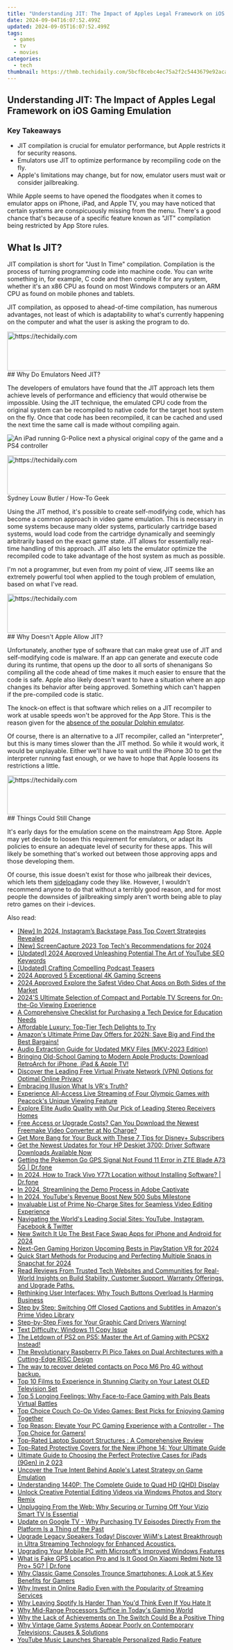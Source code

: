 ```yaml
---
title: "Understanding JIT: The Impact of Apples Legal Framework on iOS Gaming Emulation"
date: 2024-09-04T16:07:52.499Z
updated: 2024-09-05T16:07:52.499Z
tags:
  - games
  - tv
  - movies
categories:
  - tech
thumbnail: https://thmb.techidaily.com/5bcf8cebc4ec75a2f2c5443679e92acacca4bb84ee860e6fb058bd25619e5c79.jpg
---
```


## Understanding JIT: The Impact of Apples Legal Framework on iOS Gaming Emulation

### Key Takeaways

* JIT compilation is crucial for emulator performance, but Apple restricts it for security reasons.
* Emulators use JIT to optimize performance by recompiling code on the fly.
* Apple's limitations may change, but for now, emulator users must wait or consider jailbreaking.

 While Apple seems to have opened the floodgates when it comes to emulator apps on iPhone, iPad, and Apple TV, you may have noticed that certain systems are conspicuously missing from the menu. There's a good chance that's because of a specific feature known as "JIT" compilation being restricted by App Store rules.

##  What Is JIT?

 JIT compilation is short for "Just In Time" compilation. Compilation is the process of turning programming code into machine code. You can write something in, for example, C code and then compile it for any system, whether it's an x86 CPU as found on most Windows computers or an ARM CPU as found on mobile phones and tablets.

 JIT compilation, as opposed to ahead-of-time compilation, has numerous advantages, not least of which is adaptability to what's currently happening on the computer and what the user is asking the program to do.

<!-- affiliate ads begin -->
<a href="https://appsumo.8odi.net/c/5597632/2082542/7443" target="_top" id="2082542">
  <img src="//a.impactradius-go.com/display-ad/7443-2082542" border="0" alt="https://techidaily.com" width="728" height="90"/>
</a>
<img height="0" width="0" src="https://appsumo.8odi.net/i/5597632/2082542/7443" style="position:absolute;visibility:hidden;" border="0" />
<!-- affiliate ads end -->
##  Why Do Emulators Need JIT?

 The developers of emulators have found that the JIT approach lets them achieve levels of performance and efficiency that would otherwise be impossible. Using the JIT technique, the emulated CPU code from the original system can be recompiled to native code for the target host system on the fly. Once that code has been recompiled, it can be cached and used the next time the same call is made without compiling again.

![An iPad running G-Police next a  physical original copy of the game and a PS4 controller](https://static1.howtogeekimages.com/wordpress/wp-content/uploads/2024/05/an-ipad-running-g-police-next-a-physical-original-copy-of-the-game-and-a-ps4-controller.jpeg) 

<!-- affiliate ads begin -->
<a href="https://appsumo.8odi.net/c/5597632/2030381/7443" target="_top" id="2030381">
  <img src="//a.impactradius-go.com/display-ad/7443-2030381" border="0" alt="https://techidaily.com" width="728" height="90"/>
</a>
<img height="0" width="0" src="https://appsumo.8odi.net/i/5597632/2030381/7443" style="position:absolute;visibility:hidden;" border="0" />
<!-- affiliate ads end -->
Sydney Louw Butler / How-To Geek

 Using the JIT method, it's possible to create self-modifying code, which has become a common approach in video game emulation. This is necessary in some systems because many older systems, particularly cartridge based systems, would load code from the cartridge dynamically and seemingly arbitrarily based on the exact game state. JIT allows for essentially real-time handling of this approach. JIT also lets the emulator optimize the recompiled code to take advantage of the host system as much as possible.

 I'm not a programmer, but even from my point of view, JIT seems like an extremely powerful tool when applied to the tough problem of emulation, based on what I've read.

<!-- affiliate ads begin -->
<a href="https://imp.i357552.net/c/5597632/947750/11832" target="_top" id="947750">
  <img src="//a.impactradius-go.com/display-ad/11832-947750" border="0" alt="https://techidaily.com" width="728" height="90"/>
</a>
<img height="0" width="0" src="https://imp.i357552.net/i/5597632/947750/11832" style="position:absolute;visibility:hidden;" border="0" />
<!-- affiliate ads end -->
##  Why Doesn't Apple Allow JIT?

 Unfortunately, another type of software that can make great use of JIT and self-modifying code is malware. If an app can generate and execute code during its runtime, that opens up the door to all sorts of shenanigans So compiling all the code ahead of time makes it much easier to ensure that the code is safe. Apple also likely doesn't want to have a situation where an app changes its behavior after being approved. Something which can't happen if the pre-compiled code is static.

 The knock-on effect is that software which relies on a JIT recompiler to work at usable speeds won't be approved for the App Store. This is the reason given for the [absence of the popular Dolphin emulator](https://oatmealdome.me/blog/why-dolphin-isnt-coming-to-the-app-store/).

 Of course, there is an alternative to a JIT recompiler, called an "interpreter", but this is many times slower than the JIT method. So while it would work, it would be unplayable. Either we'll have to wait until the iPhone 30 to get the interpreter running fast enough, or we have to hope that Apple loosens its restrictions a little.

<!-- affiliate ads begin -->
<a href="https://aligracehair.sjv.io/c/5597632/1938750/19272" target="_top" id="1938750">
  <img src="//a.impactradius-go.com/display-ad/19272-1938750" border="0" alt="https://techidaily.com" width="728" height="90"/>
</a>
<img height="0" width="0" src="https://aligracehair.sjv.io/i/5597632/1938750/19272" style="position:absolute;visibility:hidden;" border="0" />
<!-- affiliate ads end -->
##  Things Could Still Change

 It's early days for the emulation scene on the mainstream App Store. Apple may yet decide to loosen this requirement for emulators, or adapt its policies to ensure an adequate level of security for these apps. This will likely be something that's worked out between those approving apps and those developing them. 

 Of course, this issue doesn't exist for those who jailbreak their devices, which lets them [sideload](https://tech-haven.techidaily.com/navigating-nuance-the-human-advantage-over-bots/)any code they like. However, I wouldn't recommend anyone to do that without a terribly good reason, and for most people the downsides of jailbreaking simply aren't worth being able to play retro games on their i-devices.

<ins class="adsbygoogle"
     style="display:block"
     data-ad-format="autorelaxed"
     data-ad-client="ca-pub-7571918770474297"
     data-ad-slot="1223367746"></ins>



<ins class="adsbygoogle"
     style="display:block"
     data-ad-client="ca-pub-7571918770474297"
     data-ad-slot="8358498916"
     data-ad-format="auto"
     data-full-width-responsive="true"></ins>

<span class="atpl-alsoreadstyle">Also read:</span>
<div><ul>
<li><a href="https://instagram-video-files.techidaily.com/new-in-2024-instagrams-backstage-pass-top-covert-strategies-revealed/"><u>[New] In 2024, Instagram’s Backstage Pass  Top Covert Strategies Revealed</u></a></li>
<li><a href="https://remote-screen-capture.techidaily.com/new-screencapture-2023-top-techs-recommendations-for-2024/"><u>[New] ScreenCapture 2023  Top Tech's Recommendations for 2024</u></a></li>
<li><a href="https://youtube-blog.techidaily.com/ed-2024-approved-unleashing-potential-the-art-of-youtube-seo-keywords/"><u>[Updated] 2024 Approved  Unleashing Potential  The Art of YouTube SEO Keywords</u></a></li>
<li><a href="https://article-tips.techidaily.com/updated-crafting-compelling-podcast-teasers/"><u>[Updated] Crafting Compelling Podcast Teasers</u></a></li>
<li><a href="https://extra-lessons.techidaily.com/2024-approved-5-exceptional-4k-gaming-screens/"><u>2024 Approved  5 Exceptional 4K Gaming Screens</u></a></li>
<li><a href="https://digital-screen-recording.techidaily.com/2024-approved-explore-the-safest-video-chat-apps-on-both-sides-of-the-market/"><u>2024 Approved  Explore the Safest Video Chat Apps on Both Sides of the Market</u></a></li>
<li><a href="https://buynow-help.techidaily.com/2024s-ultimate-selection-of-compact-and-portable-tv-screens-for-on-the-go-viewing-experience/"><u>2024'S Ultimate Selection of Compact and Portable TV Screens for On-the-Go Viewing Experience</u></a></li>
<li><a href="https://techtrends.techidaily.com/a-comprehensive-checklist-for-purchasing-a-tech-device-for-education-needs/"><u>A Comprehensive Checklist for Purchasing a Tech Device for Education Needs</u></a></li>
<li><a href="https://tech-recovery.techidaily.com/affordable-luxury-top-tier-tech-delights-to-try/"><u>Affordable Luxury: Top-Tier Tech Delights to Try</u></a></li>
<li><a href="https://buynow-help.techidaily.com/amazons-ultimate-prime-day-offers-for-202n-save-big-and-find-the-best-bargains/"><u>Amazon's Ultimate Prime Day Offers for 202N: Save Big and Find the Best Bargains!</u></a></li>
<li><a href="https://voice-adjusting.techidaily.com/audio-extraction-guide-for-updated-mkv-files-mkv-2023-edition/"><u>Audio Extraction Guide for Updated MKV Files (MKV-2023 Edition)</u></a></li>
<li><a href="https://buynow-help.techidaily.com/bringing-old-school-gaming-to-modern-apple-products-download-retroarch-for-iphone-ipad-and-apple-tv/"><u>Bringing Old-School Gaming to Modern Apple Products: Download RetroArch for iPhone, iPad & Apple TV!</u></a></li>
<li><a href="https://buynow-help.techidaily.com/discover-the-leading-free-virtual-private-network-vpn-options-for-optimal-online-privacy/"><u>Discover the Leading Free Virtual Private Network (VPN) Options for Optimal Online Privacy</u></a></li>
<li><a href="https://fox-cloud.techidaily.com/embracing-illusion-what-is-vrs-truth/"><u>Embracing Illusion  What Is VR's Truth?</u></a></li>
<li><a href="https://buynow-help.techidaily.com/experience-all-access-live-streaming-of-four-olympic-games-with-peacocks-unique-viewing-feature/"><u>Experience All-Access Live Streaming of Four Olympic Games with Peacock's Unique Viewing Feature</u></a></li>
<li><a href="https://buynow-help.techidaily.com/explore-elite-audio-quality-with-our-pick-of-leading-stereo-receivers-homes/"><u>Explore Elite Audio Quality with Our Pick of Leading Stereo Receivers Homes</u></a></li>
<li><a href="https://some-approaches.techidaily.com/free-access-or-upgrade-costs-can-you-download-the-newest-freemake-video-converter-at-no-charge/"><u>Free Access or Upgrade Costs? Can You Download the Newest Freemake Video Converter at No Charge?</u></a></li>
<li><a href="https://buynow-help.techidaily.com/get-more-bang-for-your-buck-with-these-7-tips-for-disneyplus-subscribers/"><u>Get More Bang for Your Buck with These 7 Tips for Disney+ Subscribers</u></a></li>
<li><a href="https://hardware-updates.techidaily.com/get-the-newest-updates-for-your-hp-deskjet-3700-driver-software-downloads-available-now/"><u>Get the Newest Updates for Your HP Deskjet 3700: Driver Software Downloads Available Now</u></a></li>
<li><a href="https://android-location.techidaily.com/getting-the-pokemon-go-gps-signal-not-found-11-error-in-zte-blade-a73-5g-drfone-by-drfone-virtual/"><u>Getting the Pokemon Go GPS Signal Not Found 11 Error in ZTE Blade A73 5G | Dr.fone</u></a></li>
<li><a href="https://android-location-track.techidaily.com/in-2024-how-to-track-vivo-y77t-location-without-installing-software-drfone-by-drfone-virtual-android/"><u>In 2024, How to Track Vivo Y77t Location without Installing Software? | Dr.fone</u></a></li>
<li><a href="https://screen-video-capture.techidaily.com/in-2024-streamlining-the-demo-process-in-adobe-captivate/"><u>In 2024, Streamlining the Demo Process in Adobe Captivate</u></a></li>
<li><a href="https://facebook-video-footage.techidaily.com/in-2024-youtubes-revenue-boost-new-500-subs-milestone/"><u>In 2024, YouTube's Revenue Boost  New 500 Subs Milestone</u></a></li>
<li><a href="https://extra-hints.techidaily.com/invaluable-list-of-prime-no-charge-sites-for-seamless-video-editing-experience/"><u>Invaluable List of Prime No-Charge Sites for Seamless Video Editing Experience</u></a></li>
<li><a href="https://win-forum.techidaily.com/navigating-the-worlds-leading-social-sites-youtube-instagram-facebook-and-twitter/"><u>Navigating the World's Leading Social Sites: YouTube, Instagram, Facebook & Twitter</u></a></li>
<li><a href="https://video-ai-editor.techidaily.com/new-switch-it-up-the-best-face-swap-apps-for-iphone-and-android-for-2024/"><u>New Switch It Up The Best Face Swap Apps for iPhone and Android for 2024</u></a></li>
<li><a href="https://extra-support.techidaily.com/next-gen-gaming-horizon-upcoming-bests-in-playstation-vr-for-2024/"><u>Next-Gen Gaming Horizon  Upcoming Bests in PlayStation VR for 2024</u></a></li>
<li><a href="https://snapchat-videos.techidaily.com/quick-start-methods-for-producing-and-perfecting-multiple-snaps-in-snapchat-for-2024/"><u>Quick Start Methods for Producing and Perfecting Multiple Snaps in Snapchat for 2024</u></a></li>
<li><a href="https://buynow-help.techidaily.com/read-reviews-from-trusted-tech-websites-and-communities-for-real-world-insights-on-build-stability-customer-support-warranty-offerings-and-upgrade-paths/"><u>Read Reviews From Trusted Tech Websites and Communities for Real-World Insights on Build Stability, Customer Support, Warranty Offerings, and Upgrade Paths.</u></a></li>
<li><a href="https://buynow-help.techidaily.com/rethinking-user-interfaces-why-touch-buttons-overload-is-harming-business/"><u>Rethinking User Interfaces: Why Touch Buttons Overload Is Harming Business</u></a></li>
<li><a href="https://techno-recovery.techidaily.com/step-by-step-switching-off-closed-captions-and-subtitles-in-amazons-prime-video-library/"><u>Step by Step: Switching Off Closed Captions and Subtitles in Amazon's Prime Video Library</u></a></li>
<li><a href="https://driver-download.techidaily.com/step-by-step-fixes-for-your-graphic-card-drivers-warning/"><u>Step-by-Step Fixes for Your Graphic Card Drivers Warning!</u></a></li>
<li><a href="https://win-howtos.techidaily.com/text-difficulty-windows-11-copy-issue/"><u>Text Difficulty: Windows 11 Copy Issue</u></a></li>
<li><a href="https://buynow-help.techidaily.com/the-letdown-of-ps2-on-ps5-master-the-art-of-gaming-with-pcsx2-instead/"><u>The Letdown of PS2 on PS5: Master the Art of Gaming with PCSX2 Instead!</u></a></li>
<li><a href="https://buynow-help.techidaily.com/the-revolutionary-raspberry-pi-pico-takes-on-dual-architectures-with-a-cutting-edge-risc-design/"><u>The Revolutionary Raspberry Pi Pico Takes on Dual Architectures with a Cutting-Edge RISC Design</u></a></li>
<li><a href="https://techidaily.com/the-way-to-recover-deleted-contacts-on-poco-m6-pro-4g-without-backup-by-fonelab-android-recover-contacts/"><u>The way to recover deleted contacts on Poco M6 Pro 4G without backup.</u></a></li>
<li><a href="https://buynow-help.techidaily.com/top-10-films-to-experience-in-stunning-clarity-on-your-latest-oled-television-set/"><u>Top 10 Films to Experience in Stunning Clarity on Your Latest OLED Television Set</u></a></li>
<li><a href="https://buynow-help.techidaily.com/top-5-longing-feelings-why-face-to-face-gaming-with-pals-beats-virtual-battles/"><u>Top 5 Longing Feelings: Why Face-to-Face Gaming with Pals Beats Virtual Battles</u></a></li>
<li><a href="https://buynow-help.techidaily.com/top-choice-couch-co-op-video-games-best-picks-for-enjoying-gaming-together/"><u>Top Choice Couch Co-Op Video Games: Best Picks for Enjoying Gaming Together</u></a></li>
<li><a href="https://buynow-help.techidaily.com/top-reason-elevate-your-pc-gaming-experience-with-a-controller-the-top-choice-for-gamers/"><u>Top Reason: Elevate Your PC Gaming Experience with a Controller - The Top Choice for Gamers!</u></a></li>
<li><a href="https://buynow-help.techidaily.com/top-rated-laptop-support-structures-a-comprehensive-review/"><u>Top-Rated Laptop Support Structures : A Comprehensive Review</u></a></li>
<li><a href="https://buynow-help.techidaily.com/top-rated-protective-covers-for-the-new-iphone-14-your-ultimate-guide/"><u>Top-Rated Protective Covers for the New iPhone 14: Your Ultimate Guide</u></a></li>
<li><a href="https://buynow-help.techidaily.com/ultimate-guide-to-choosing-the-perfect-protective-cases-for-ipads-9gen-in-2-023/"><u>Ultimate Guide to Choosing the Perfect Protective Cases for iPads (9Gen) in 2 023</u></a></li>
<li><a href="https://buynow-help.techidaily.com/uncover-the-true-intent-behind-apples-latest-strategy-on-game-emulation/"><u>Uncover the True Intent Behind Apple's Latest Strategy on Game Emulation</u></a></li>
<li><a href="https://buynow-help.techidaily.com/understanding-1440p-the-complete-guide-to-quad-hd-qhd-display/"><u>Understanding 1440P: The Complete Guide to Quad HD (QHD) Display</u></a></li>
<li><a href="https://extra-information.techidaily.com/unlock-creative-potential-editing-videos-via-windows-photos-and-story-remix/"><u>Unlock Creative Potential  Editing Videos via Windows Photos and Story Remix</u></a></li>
<li><a href="https://buynow-help.techidaily.com/unplugging-from-the-web-why-securing-or-turning-off-your-vizio-smart-tv-is-essential/"><u>Unplugging From the Web: Why Securing or Turning Off Your Vizio Smart TV Is Essential</u></a></li>
<li><a href="https://buynow-help.techidaily.com/update-on-google-tv-why-purchasing-tv-episodes-directly-from-the-platform-is-a-thing-of-the-past/"><u>Update on Google TV - Why Purchasing TV Episodes Directly From the Platform Is a Thing of the Past</u></a></li>
<li><a href="https://buynow-help.techidaily.com/upgrade-legacy-speakers-today-discover-wiims-latest-breakthrough-in-ultra-streaming-technology-for-enhanced-acoustics/"><u>Upgrade Legacy Speakers Today! Discover WiiM's Latest Breakthrough in Ultra Streaming Technology for Enhanced Acoustics.</u></a></li>
<li><a href="https://buynow-help.techidaily.com/upgrading-your-mobile-pc-with-microsofts-improved-windows-features/"><u>Upgrading Your Mobile PC with Microsoft's Improved Windows Features</u></a></li>
<li><a href="https://fake-location.techidaily.com/what-is-fake-gps-location-pro-and-is-it-good-on-xiaomi-redmi-note-13-proplus-5g-drfone-by-drfone-virtual-android/"><u>What is Fake GPS Location Pro and Is It Good On Xiaomi Redmi Note 13 Pro+ 5G? | Dr.fone</u></a></li>
<li><a href="https://buynow-help.techidaily.com/why-classic-game-consoles-trounce-smartphones-a-look-at-5-key-benefits-for-gamers/"><u>Why Classic Game Consoles Trounce Smartphones: A Look at 5 Key Benefits for Gamers</u></a></li>
<li><a href="https://buynow-help.techidaily.com/why-invest-in-online-radio-even-with-the-popularity-of-streaming-services/"><u>Why Invest in Online Radio Even with the Popularity of Streaming Services</u></a></li>
<li><a href="https://buynow-help.techidaily.com/why-leaving-spotify-is-harder-than-youd-think-even-if-you-hate-it/"><u>Why Leaving Spotify Is Harder Than You'd Think Even If You Hate It</u></a></li>
<li><a href="https://buynow-help.techidaily.com/why-mid-range-processors-suffice-in-todays-gaming-world/"><u>Why Mid-Range Processors Suffice in Today's Gaming World</u></a></li>
<li><a href="https://buynow-help.techidaily.com/why-the-lack-of-achievements-on-the-switch-could-be-a-positive-thing/"><u>Why the Lack of Achievements on The Switch Could Be a Positive Thing</u></a></li>
<li><a href="https://buynow-help.techidaily.com/why-vintage-game-systems-appear-poorly-on-contemporary-televisions-causes-and-solutions/"><u>Why Vintage Game Systems Appear Poorly on Contemporary Televisions: Causes & Solutions</u></a></li>
<li><a href="https://buynow-help.techidaily.com/youtube-music-launches-shareable-personalized-radio-feature/"><u>YouTube Music Launches Shareable Personalized Radio Feature</u></a></li>
</ul></div>
